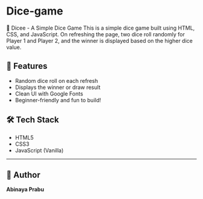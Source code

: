 # Dice-game
🎲 Dicee - A Simple Dice Game This is a simple dice game built using HTML, CSS, and JavaScript. On refreshing the page, two dice roll randomly for Player 1 and Player 2, and the winner is displayed based on the higher dice value.

## 🚀 Features
- Random dice roll on each refresh
- Displays the winner or draw result
- Clean UI with Google Fonts
- Beginner-friendly and fun to build!

## 🛠️ Tech Stack
- HTML5
- CSS3
- JavaScript (Vanilla)

---

## 📌 Author
**Abinaya Prabu**
